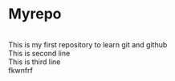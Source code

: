 # Myrepo
<br>
This is my first repository to learn git and github
<br>
This is second line
<br>
This is third line
<br>
fkwnfrf